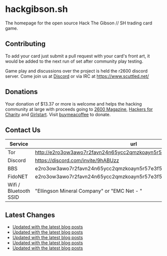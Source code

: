 # hackgibson.sh
The homepage for the open source Hack The Gibson // SH trading card game.


## Contributing

To add your card just submit a pull request with your card's front art, it would be added to the next run of set after community play testing.

Game play and discussions over the project is held the r2600 discord server. Come join us at [Discord](https://discord.com/invite/9hABUzz) or via IRC at https://www.scuttled.net/


## Donations

Your donation of $13.37 or more is welcome and helps the hacking community at large with proceeds going to [2600 Magazine](https://2600.com/), [Hackers for Charity](https://hackersforcharity.org) and [Girlstart](https://girlstart.org).  Visit [buymeacoffee](https://www.buymeacoffee.com/hackgibson.sh) to donate.


## Contact Us

Service | url
-|-
Tor | http://e2ro3ow3awo7r2favn24n65ycc2qmzkoayn5r57e3f56nvjwdcgg32ad.onion
Discord | https://discord.com/invite/9hABUzz
BBS | e2ro3ow3awo7r2favn24n65ycc2qmzkoayn5r57e3f56nvjwdcgg32ad.onion:23
FidoNET | e2ro3ow3awo7r2favn24n65ycc2qmzkoayn5r57e3f56nvjwdcgg32ad.onion:24554
Wifi / Bluetooth SSID | "Ellingson Mineral Company" or "EMC Net - <fidonet address>"

## Latest Changes
<!-- BLOG-POST-LIST:START -->
- [Updated with the latest blog posts](https://github.com/DFW2600/hackgibson.sh/commit/89b13a9351c6d9c6eb40c2f7b2bf3d0c1bbb4456)
- [Updated with the latest blog posts](https://github.com/DFW2600/hackgibson.sh/commit/e415ba33cfd1c2c0636bae45c66cf663db3544f1)
- [Updated with the latest blog posts](https://github.com/DFW2600/hackgibson.sh/commit/c11f591b99d2536200ca6893beb2a3748a5c05a5)
- [Updated with the latest blog posts](https://github.com/DFW2600/hackgibson.sh/commit/7fbee11f96c72586e2341e8874496e2810706d0b)
- [Updated with the latest blog posts](https://github.com/DFW2600/hackgibson.sh/commit/83a444abe9bc875c7d1b68e12a241906ec807123)
<!-- BLOG-POST-LIST:END -->
